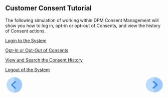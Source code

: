 ## Customer Consent Tutorial

The following simulation of working within DPM Consent Management will show you how to log in, opt-in or opt-out of Consents, and view the history of Consent actions.

[Login to the System](05_02_Customer_Login.md)

[Opt-In or Opt-Out of Consents](05_03_Customer_OptIn_or_OptOut.md)

[View and Search the Consent History](05_04_Customer_View_Consent_History.md)

[Logout of the System](05_05_Customer_Logout.md)



[![Previous](../images/Previous.png)]( 04_Customer_Consent_Introduction.md)[<img align="right" width="60" height="54" src="../images/Next.png">](05_02_Customer_Login.md)

